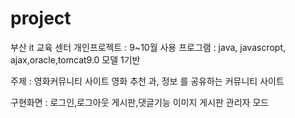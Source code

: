 # project
부산 it 교육 센터 
개인프로젝트 : 9~10월
사용 프로그램 : java, javascropt, ajax,oracle,tomcat9.0
모델 1기반

주제 : 영화커뮤니티 사이트
영화 추천 과, 정보 를 공유하는 커뮤니티 사이트

구현화면 : 로그인,로그아웃
          게시판,댓글기능
          이미지 게시판
          관리자 모드
